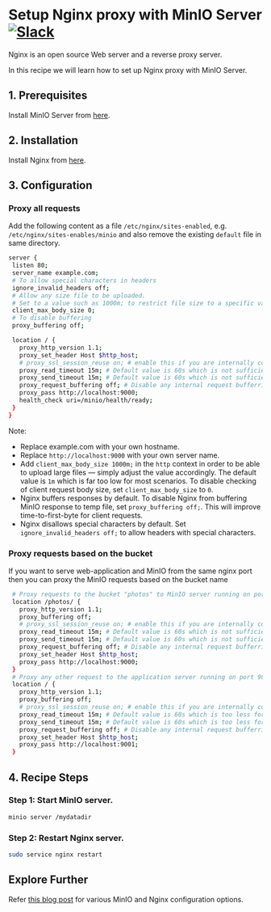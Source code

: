 # Setup Nginx proxy with MinIO Server [![Slack](https://slack.min.io/slack?type=svg)](https://slack.min.io)

Nginx is an open source Web server and a reverse proxy server.

In this recipe we will learn how to set up Nginx proxy with MinIO Server.

## 1. Prerequisites

Install MinIO Server from [here](https://docs.min.io/docs/minio-quickstart-guide).

## 2. Installation

Install Nginx from [here](http://nginx.org/en/download.html).

## 3. Configuration

### Proxy all requests
Add the following content as a file ``/etc/nginx/sites-enabled``, e.g. ``/etc/nginx/sites-enables/minio``  and also remove the existing ``default`` file in same directory.

```sh
server {
 listen 80;
 server_name example.com;
 # To allow special characters in headers
 ignore_invalid_headers off;
 # Allow any size file to be uploaded.
 # Set to a value such as 1000m; to restrict file size to a specific value
 client_max_body_size 0;
 # To disable buffering
 proxy_buffering off;

 location / {
   proxy_http_version 1.1;
   proxy_set_header Host $http_host;
   # proxy_ssl_session_reuse on; # enable this if you are internally connecting over SSL
   proxy_read_timeout 15m; # Default value is 60s which is not sufficient for MinIO.
   proxy_send_timeout 15m; # Default value is 60s which is not sufficient for MinIO.
   proxy_request_buffering off; # Disable any internal request bufferring.
   proxy_pass http://localhost:9000;
   health_check uri=/minio/health/ready;
 }
}
```

Note:

* Replace example.com with your own hostname.
* Replace ``http://localhost:9000``  with your own server name.
* Add ``client_max_body_size 1000m;`` in the ``http`` context in order to be able to upload large files — simply adjust the value accordingly. The default value is `1m` which is far too low for most scenarios. To disable checking of client request body size, set ``client_max_body_size`` to `0`.
* Nginx buffers responses by default. To disable Nginx from buffering MinIO response to temp file, set `proxy_buffering off;`. This will improve time-to-first-byte for client requests.
* Nginx disallows special characters by default.  Set ``ignore_invalid_headers off;`` to allow headers with special characters.

### Proxy requests based on the bucket
If you want to serve web-application and MinIO from the same nginx port then you can proxy the MinIO requests based on the bucket name

```sh
 # Proxy requests to the bucket "photos" to MinIO server running on port 9000
 location /photos/ {
   proxy_http_version 1.1;
   proxy_buffering off;
   # proxy_ssl_session_reuse on; # enable this if you are internally connecting over SSL
   proxy_read_timeout 15m; # Default value is 60s which is not sufficient for MinIO.
   proxy_send_timeout 15m; # Default value is 60s which is not sufficient for MinIO.
   proxy_request_buffering off; # Disable any internal request bufferring.
   proxy_set_header Host $http_host;
   proxy_pass http://localhost:9000;
 }
 # Proxy any other request to the application server running on port 9001
 location / {
   proxy_http_version 1.1;
   proxy_buffering off;
   # proxy_ssl_session_reuse on; # enable this if you are internally connecting over SSL
   proxy_read_timeout 15m; # Default value is 60s which is too less for MinIO.
   proxy_send_timeout 15m; # Default value is 60s which is too less for MinIO.
   proxy_request_buffering off; # Disable any internal request bufferring.
   proxy_set_header Host $http_host;
   proxy_pass http://localhost:9001;
 }
```

## 4. Recipe Steps

### Step 1: Start MinIO server.

```sh
minio server /mydatadir
```

### Step 2: Restart Nginx server.

```sh
sudo service nginx restart
```

## Explore Further

Refer [this blog post](https://www.nginx.com/blog/enterprise-grade-cloud-storage-nginx-plus-minio/) for various MinIO and Nginx configuration options.
